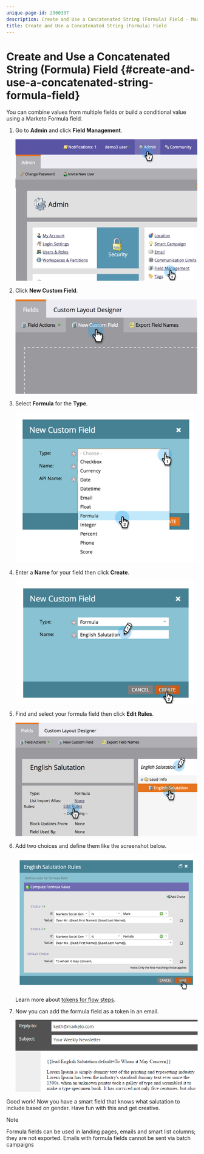```yaml
---
unique-page-id: 2360337
description: Create and Use a Concatenated String (Formula) Field - Marketo Docs - Product Documentation
title: Create and Use a Concatenated String (Formula) Field
---
```


# Create and Use a Concatenated String (Formula) Field {#create-and-use-a-concatenated-string-formula-field}

You can combine values from multiple fields or build a conditional value using a Marketo Formula field.

1. Go to **Admin** and click **Field Management**.

   ![](assets/image2014-9-19-9-3a44-3a58.png)

1. Click **New Custom Field**.

   ![](assets/image2014-9-19-9-3a45-3a8.png)

1. Select **Formula** for the **Type**.

   ![](assets/image2014-9-19-9-3a45-3a17.png)

1. Enter a **Name** for your field then click **Create**.

   ![](assets/image2014-9-19-9-3a46-3a0.png)

1. Find and select your formula field then click **Edit Rules**.

   ![](assets/image2014-9-19-9-3a46-3a13.png)

1. Add two choices and define them like the screenshot below.

   ![](assets/image2014-9-19-9-3a46-3a25.png)

   Learn more about [tokens for flow steps](/help/marketo/product-docs/core-marketo-concepts/smart-campaigns/flow-actions/use-tokens-in-flow-steps.md).

1. Now you can add the formula field as a token in an email.

   ![](assets/seven.png)

Good work! Now you have a smart field that knows what salutation to include based on gender. Have fun with this and get creative.

>[!NOTE]
>
>Formula fields can be used in landing pages, emails and smart list columns; they are not exported. Emails with formula fields cannot be sent via batch campaigns
